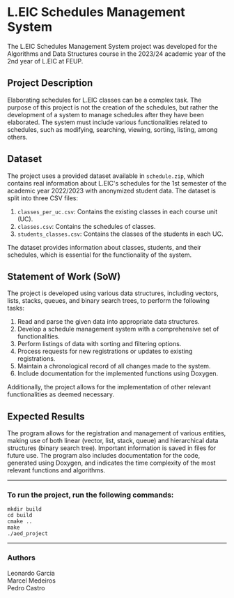 # L.EIC Schedules Management System

The L.EIC Schedules Management System project was developed for the Algorithms and Data Structures course in the 2023/24 academic year of the 2nd year of L.EIC at FEUP.

## Project Description

Elaborating schedules for L.EIC classes can be a complex task. The purpose of this project is not the creation of the schedules, but rather the development of a system to manage schedules after they have been elaborated. The system must include various functionalities related to schedules, such as modifying, searching, viewing, sorting, listing, among others.

## Dataset

The project uses a provided dataset available in `schedule.zip`, which contains real information about L.EIC's schedules for the 1st semester of the academic year 2022/2023 with anonymized student data. The dataset is split into three CSV files:

1. `classes_per_uc.csv`: Contains the existing classes in each course unit (UC).
2. `classes.csv`: Contains the schedules of classes.
3. `students_classes.csv`: Contains the classes of the students in each UC.

The dataset provides information about classes, students, and their schedules, which is essential for the functionality of the system.

## Statement of Work (SoW)

The project is developed using various data structures, including vectors, lists, stacks, queues, and binary search trees, to perform the following tasks:

1. Read and parse the given data into appropriate data structures.
2. Develop a schedule management system with a comprehensive set of functionalities.
3. Perform listings of data with sorting and filtering options.
4. Process requests for new registrations or updates to existing registrations.
5. Maintain a chronological record of all changes made to the system.
6. Include documentation for the implemented functions using Doxygen.

Additionally, the project allows for the implementation of other relevant functionalities as deemed necessary.

## Expected Results

The program allows for the registration and management of various entities, making use of both linear (vector, list, stack, queue) and hierarchical data structures (binary search tree). Important information is saved in files for future use. The program also includes documentation for the code, generated using Doxygen, and indicates the time complexity of the most relevant functions and algorithms.

---
### To run the project, run the following commands:
```
mkdir build
cd build
cmake ..
make
./aed_project
```

---

### Authors

Leonardo Garcia  
Marcel Medeiros  
Pedro Castro